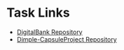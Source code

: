# Task Links

- [DigitalBank Repository](https://github.com/msranjana/DigitalBank)
- [Dimple-CapsuleProject Repository](https://github.com/msranjana/Dimple-CapsuleProject)

